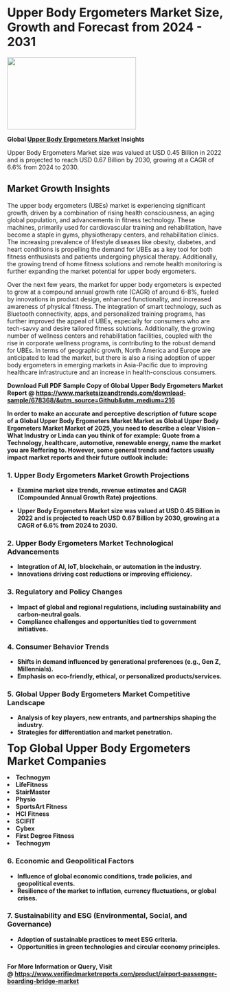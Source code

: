 <H1>Upper Body Ergometers Market Size, Growth and Forecast from 2024 - 2031</H1><img class="aligncenter size-medium wp-image-584254" src="https://thirdeyenews.in/wp-content/uploads/2024/09/Global-Market-Research-300x168.jpeg" alt="" width="300" height="168" /><p><strong>Global&nbsp;<a href="https://www.marketsizeandtrends.com/download-sample/678368/&amp;utm_source=Github&utm_medium=216">Upper Body Ergometers Market</a> Insights</strong></p><p>Upper Body Ergometers Market size was valued at USD 0.45 Billion in 2022 and is projected to reach USD 0.67 Billion by 2030, growing at a CAGR of 6.6% from 2024 to 2030.</p><p><h2>Market Growth Insights</h2> <p>The upper body ergometers (UBEs) market is experiencing significant growth, driven by a combination of rising health consciousness, an aging global population, and advancements in fitness technology. These machines, primarily used for cardiovascular training and rehabilitation, have become a staple in gyms, physiotherapy centers, and rehabilitation clinics. The increasing prevalence of lifestyle diseases like obesity, diabetes, and heart conditions is propelling the demand for UBEs as a key tool for both fitness enthusiasts and patients undergoing physical therapy. Additionally, the growing trend of home fitness solutions and remote health monitoring is further expanding the market potential for upper body ergometers.</p> <p><strong></strong></p> <p>Over the next few years, the market for upper body ergometers is expected to grow at a compound annual growth rate (CAGR) of around 6-8%, fueled by innovations in product design, enhanced functionality, and increased awareness of physical fitness. The integration of smart technology, such as Bluetooth connectivity, apps, and personalized training programs, has further improved the appeal of UBEs, especially for consumers who are tech-savvy and desire tailored fitness solutions. Additionally, the growing number of wellness centers and rehabilitation facilities, coupled with the rise in corporate wellness programs, is contributing to the robust demand for UBEs. In terms of geographic growth, North America and Europe are anticipated to lead the market, but there is also a rising adoption of upper body ergometers in emerging markets in Asia-Pacific due to improving healthcare infrastructure and an increase in health-conscious consumers. <p><strong></p><p><span class=""><strong>Download Full PDF Sample Copy of Global Upper Body Ergometers Market Report</strong> @ <a href="https://www.marketsizeandtrends.com/download-sample/678368/&amp;utm_source=Github&utm_medium=216" target="_blank">https://www.marketsizeandtrends.com/download-sample/678368/&amp;utm_source=Github&utm_medium=216</a></span></p><p>In order to make an accurate and perceptive description of future scope of a Global&nbsp;Upper Body Ergometers Market Market as Global&nbsp;Upper Body Ergometers Market Market of 2025, you need to describe a clear Vision &ndash; What Industry or Linda can you think of for example: Quote from a Technology, healthcare, automotive, renewable energy, name the market you are Reffering to. However, some general trends and factors usually impact market reports and their future outlook include:</p><h3>1.&nbsp;<strong>Upper Body Ergometers Market Growth Projections</strong></h3><ul><li>Examine market size trends, revenue estimates and CAGR (Compounded Annual Growth Rate) projections.</li><li><p>Upper Body Ergometers Market size was valued at USD 0.45 Billion in 2022 and is projected to reach USD 0.67 Billion by 2030, growing at a CAGR of 6.6% from 2024 to 2030.</p></li></ul><h3>2.&nbsp;<strong>Upper Body Ergometers Market Technological Advancements</strong></h3><ul><li>Integration of AI, IoT, blockchain, or automation in the industry.</li><li>Innovations driving cost reductions or improving efficiency.</li></ul><h3>3.&nbsp;<strong>Regulatory and Policy Changes</strong></h3><ul><li>Impact of global and regional regulations, including sustainability and carbon-neutral goals.</li><li>Compliance challenges and opportunities tied to government initiatives.</li></ul><h3>4.&nbsp;<strong>Consumer Behavior Trends</strong></h3><ul><li>Shifts in demand influenced by generational preferences (e.g., Gen Z, Millennials).</li><li>Emphasis on eco-friendly, ethical, or personalized products/services.</li></ul><h3>5.&nbsp;<strong>Global Upper Body Ergometers Market Competitive Landscape</strong></h3><ul><li>Analysis of key players, new entrants, and partnerships shaping the industry.</li><li>Strategies for differentiation and market penetration.</li></ul><p data-pm-slice="1 1 []"><span style="color: inherit; font-family: inherit; font-size: 25px;">Top Global Upper Body Ergometers Market Companies</span></p><div class="" data-test-id=""><p><li>Technogym</li><li> LifeFitness</li><li> StairMaster</li><li> Physio</li><li> SportsArt Fitness</li><li> HCI Fitness</li><li> SCIFIT</li><li> Cybex</li><li> First Degree Fitness</li><li> Technogym</li></p></div><h3>6.&nbsp;<strong>Economic and Geopolitical Factors</strong></h3><ul><li>Influence of global economic conditions, trade policies, and geopolitical events.</li><li>Resilience of the market to inflation, currency fluctuations, or global crises.</li></ul><h3>7.&nbsp;<strong>Sustainability and ESG (Environmental, Social, and Governance)</strong></h3><ul><li>Adoption of sustainable practices to meet ESG criteria.</li><li>Opportunities in green technologies and circular economy principles.</li></ul><h2><strong style="font-size: 14px;">For More Information or Query, Visit @&nbsp;</strong><a style="background-color: #ffffff; font-size: 14px;" href="https://www.marketsizeandtrends.com/report/upper-body-ergometers-market/" target="_blank">https://www.verifiedmarketreports.com/product/airport-passenger-boarding-bridge-market</a></h2>
